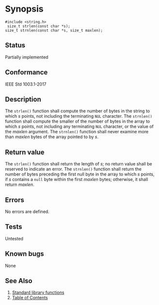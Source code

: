 # Synopsis 
`#include <string.h>`</br>
` size_t strlen(const char *s);`</br>
`size_t strnlen(const char *s, size_t maxlen); `</br>

## Status
Partially implemented
## Conformance
IEEE Std 1003.1-2017
## Description


The `strlen()` function shall compute the number of bytes in the string to which _s_ points, not including the
terminating `NUL` character.
The
`strnlen()` function shall compute the smaller of the number of bytes in the array to which _s_ points, not including any
terminating `NUL` character, or the value of the _maxlen_ argument. The `strnlen()` function shall never examine more than
_maxlen_ bytes of the array pointed to by _s_. 


## Return value


The `strlen()` function shall return the length of _s_; no return value shall be reserved to indicate an error.
The
`strnlen()` function shall return the number of bytes preceding the first null byte in the array to which _s_ points, if
_s_ contains a `null` byte within the first _maxlen_ bytes; otherwise, it shall return _maxlen_. 


## Errors


No errors are defined.



## Tests

Untested

## Known bugs

None

## See Also 
1. [Standard library functions](../README.md)
2. [Table of Contents](../../../README.md)
